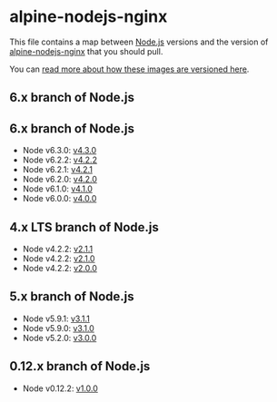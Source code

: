 # alpine-nodejs-nginx

This file contains a map between [Node.js][nodejs] versions and the version of [alpine-nodejs-nginx][alpinenodejsnginx] that you should pull.

You can [read more about how these images are versioned here](https://github.com/smebberson/docker-alpine#versioning).

## 6.x branch of Node.js

## 6.x branch of Node.js

- Node v6.3.0: [v4.3.0](VERSIONS.md#v430)
- Node v6.2.2: [v4.2.2](VERSIONS.md#v422)
- Node v6.2.1: [v4.2.1](VERSIONS.md#v421)
- Node v6.2.0: [v4.2.0](VERSIONS.md#v420)
- Node v6.1.0: [v4.1.0](VERSIONS.md#v410)
- Node v6.0.0: [v4.0.0](VERSIONS.md#v400)

## 4.x LTS branch of Node.js

- Node v4.2.2: [v2.1.1](VERSIONS.md#v211)
- Node v4.2.2: [v2.1.0](VERSIONS.md#v210)
- Node v4.2.2: [v2.0.0](VERSIONS.md#v200)

## 5.x branch of Node.js

- Node v5.9.1: [v3.1.1](VERSIONS.md#v311)
- Node v5.9.0: [v3.1.0](VERSIONS.md#v310)
- Node v5.2.0: [v3.0.0](VERSIONS.md#v300)

## 0.12.x branch of Node.js

- Node v0.12.2: [v1.0.0](VERSIONS.md#v100)

[nodejs]: https://nodejs.org/en/
[alpinenodejsnginx]: https://github.com/smebberson/docker-alpine/tree/master/alpine-nodejs-nginx
